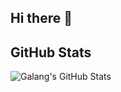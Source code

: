 ## Hi there 👋
## GitHub Stats
![Galang's GitHub Stats](https://github-readme-stats.vercel.app/api?username=haikalrafifas&show_icons=true&theme=merko)
<!--
**galang72/galang72** is a ✨ _special_ ✨ repository because its `README.md` (this file) appears on your GitHub profile.

Here are some ideas to get you started:

- 🔭 I’m currently working on ...
- 🌱 I’m currently learning ...
- 👯 I’m looking to collaborate on ...
- 🤔 I’m looking for help with ...
- 💬 Ask me about ...
- 📫 How to reach me: ...
- 😄 Pronouns: ...
- ⚡ Fun fact: ...
-->
